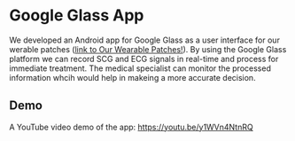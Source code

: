 # Google Glass App

We developed an Android app for Google Glass as a user interface for our werable patches ([link to Our Wearable Patches!](https://github.com/mohnikbakht/Cardio_Wearable_Patch_Demo)). By using the Google Glass platform we can record SCG and ECG signals in real-time and process for immediate treatment. The medical specialist can monitor the processed information whcih would help in makeing a more accurate decision.

## Demo

A YouTube video demo of the app:
https://youtu.be/y1WVn4NtnRQ
